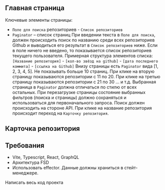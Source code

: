 
## Главная страница 
Ключевые элементы страницы:
- `Поле для поиска` репозиториев - `Список репозиториев`
- `Paginator` – список страниц При введении текста в `Поле для поиска`, должен происходить поиск по названию среди всех репозиториев Github и выводиться его результат в `Список репозиториев` ниже. Если в поле ничего не введено, то показывается список репозиториев текущего пользователя. Примерная структура элементов списка: `[Название репозитория]` - `[кол-во звёзд на github]` - `[дата последнего коммита]` - `[ссылка на Github]` Внизу страницы есть `Paginator` вида [1, 2, 3, 4, 5]. Не показывать больше 10 страниц. При клике на вторую страницу показываются репозитории с 11 по 20. При клике на третью страницу показываются репозитории с 21 по 30 … и т.д. Выбранная страница в `Paginator` должна отличаться по стилю от всех остальных. При перезагрузке страницы состояние выбранных фильтров (поиска и страницы) должно сохраняться и использоваться для первоначального запроса. Поиск должен происходить на стороне API. При клике на название репозитория происходит переход на `Карточку репозитория`.
## **Карточка репозитория** 

## Требования 
- Vite, Typescript, React, GraphQL
- Архитектура  FSD
- Использовать effector. Данные должны храниться в стейт-менеджере.
 
Написать весь код проекта
